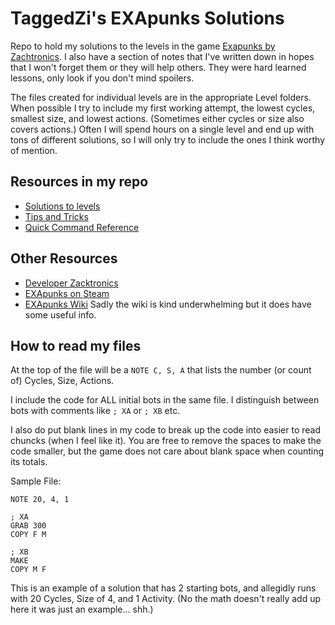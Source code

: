 # TaggedZi's EXApunks Solutions

Repo to hold my solutions to the levels in the game [Exapunks by Zachtronics](https://www.zachtronics.com/exapunks/).  I also have a section of notes that I've written down in hopes that I won't forget them or they will help others. They were hard learned lessons, only look if you don't mind spoilers.  

The files created for individual levels are in the appropriate Level folders. When possible I try to include my first working attempt, the lowest cycles, smallest size, and lowest actions. (Sometimes either cycles or size also covers actions.)  Often I will spend hours on a single level and end up with tons of different solutions, so I will only try to include the ones I think worthy of mention.

## Resources in my repo

- [Solutions to levels](https://github.com/taggedzi/exapunks/tree/main/levels)
- [Tips and Tricks](https://github.com/taggedzi/exapunks/blob/main/notes/tricks.md)
- [Quick Command Reference](https://github.com/taggedzi/exapunks/blob/main/notes/quick_reference.txt)

## Other Resources

- [Developer Zacktronics](https://www.zachtronics.com/)
- [EXApunks on Steam](https://store.steampowered.com/app/716490/EXAPUNKS/)
- [EXApunks Wiki](https://exapunks.fandom.com/wiki/Exapunks_Wiki) Sadly the wiki is kind underwhelming but it does have some useful info.


## How to read my files

At the top of the file will be a `NOTE C, S, A` that lists the number (or count of) Cycles, Size, Actions.

I include the code for ALL initial bots in the same file. I distinguish between bots with comments like `; XA` or `; XB` etc.

I also do put blank lines in my code to break up the code into easier to read chuncks (when I feel like it). You are free to remove the spaces to make the code smaller, but the game does not care about blank space when counting its totals.  

Sample File:
```
NOTE 20, 4, 1

; XA
GRAB 300
COPY F M

; XB
MAKE
COPY M F
```
This is an example of a solution that has 2 starting bots, and allegidly runs with 20 Cycles, Size of 4, and 1 Activity. (No the math doesn't really add up here it was just an example... shh.)